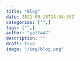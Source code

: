 ```yaml
---
title: "Blog"
date: 2021-09-18T14:34:30Z
categories: ["",]
tags: ["",]
author: "yatta47"
description: ""
draft: true
image: "/img/blog.png"
---
```


